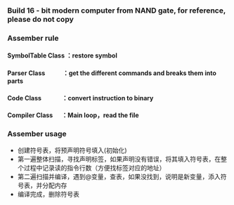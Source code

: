 ### Build 16 - bit modern computer from NAND gate, for reference, please do not copy
### Assember rule
#### SymbolTable Class&nbsp;：restore symbol
#### Parser Class&nbsp;&nbsp;&nbsp;&nbsp;&nbsp;&nbsp;&nbsp;&nbsp;&nbsp;&nbsp;&nbsp;&nbsp;：get the different commands and breaks them into parts
#### Code Class&nbsp;&nbsp;&nbsp;&nbsp;&nbsp;&nbsp;&nbsp;&nbsp;&nbsp;&nbsp;&nbsp;&nbsp;&nbsp;&nbsp;：convert instruction to binary
#### Compiler Class&nbsp;&nbsp;&nbsp;&nbsp;&nbsp;&nbsp;：Main loop，read the file
### Assember usage
- 创建符号表，将预声明符号填入(初始化)
- 第一遍整体扫描，寻找声明标签，如果声明没有错误，将其填入符号表，在整个过程中记录读的指令行数（方便找标签对应的地址）
- 第二遍扫描并编译，遇到@变量，查表，如果没找到，说明是新变量，添入符号表，并分配内存
- 编译完成，删除符号表

